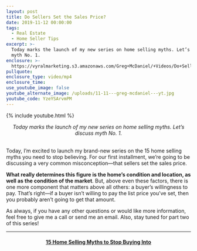 ```yaml
---
layout: post
title: Do Sellers Set the Sales Price?
date: 2019-11-12 00:00:00
tags:
  - Real Estate
  - Home Seller Tips
excerpt: >-
  Today marks the launch of my new series on home selling myths. Let’s discuss
  myth No. 1.
enclosure: >-
  https://vyralmarketing.s3.amazonaws.com/Greg+McDaniel/+Videos/Do+Sellers+Set+the+Sales+Price_+_+15+Home+Selling+Myths+to+Stop+Buying+Into.mp4
pullquote:
enclosure_type: video/mp4
enclosure_time:
use_youtube_image: false
youtube_alternate_image: /uploads/11-11---greg-mcdaniel---yt.jpg
youtube_code: YzeYSArvmPM
---
```


{% include youtube.html %}

<center><em>Today marks the launch of my new series on home selling myths. Let&rsquo;s discuss myth No. 1.</em></center>

<br>Today, I’m excited to launch my brand-new series on the 15 home selling myths you need to stop believing. For our first installment, we’re going to be discussing a very common misconception—that sellers set the sales price.

**What really determines this figure is the home’s condition and location, as well as the condition of the market**. But, above even these factors, there is one more component that matters above all others: a buyer’s willingness to pay. That’s right—if a buyer isn’t willing to pay the list price you’ve set, then you probably aren’t going to get that amount.

As always, if you have any other questions or would like more information, feel free to give me a call or send me an email. Also, stay tuned for part two of this series!

---

<center><h4><u><strong><a target="_blank" href="https://www.youtube.com/playlist?list=PL4Ay_MVLm6QGE37Lr8a94OqNrVBj-zDIw">15 Home Selling Myths to Stop Buying Into</a></strong></u></h4></center>